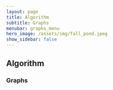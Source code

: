```yaml
---
layout: page
title: Algorithm
subtitle: Graphs
menubar: graphs_menu
hero_image: /assets/img/fall_pond.jpeg
show_sidebar: false
---
```


## Algorithm
### Graphs
